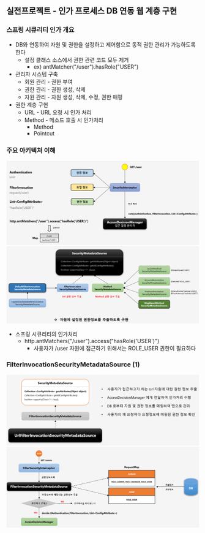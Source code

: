 ## 실전프로젝트 - 인가 프로세스 DB 연동 웹 계층 구현

### 스프링 시큐리티 인가 개요

- DB와 연동하여 자원 및 권한을 설정하고 제어함으로 동적 권한 관리가 가능하도록 한다
    - 설정 클래스 소스에서 권한 관련 코드 모두 제거
        - ex) antMatcher("/user").hasRole("USER")
- 관리자 시스템 구축
    - 회원 관리 - 권한 부여
    - 권한 관리 - 권한 생성, 삭제
    - 자원 관리 - 자원 생성, 삭제, 수정, 권한 매핑
- 권한 계층 구현
    - URL - URL 요청 시 인가 처리
    - Method - 메소드 호출 시 인가처리
        - Method
        - Pointcut
        
### 주요 아키텍처 이해

![authorization](../static/images/authorization.png)
![authorization_architecture](../static/images/authorization_architecture.png)
- 스프링 시큐리티의 인가처리
  - http.antMatchers("/user").access("hasRole('USER')")
    - 사용자가 /user 자원에 접근하기 위해서는 ROLE_USER 권한이 필요하다

### FilterInvocationSecurityMetadataSource (1)
![filter_invocation_security_metadata_source_1](../static/images/filter_invocation_security_metadata_source_1.png)
![filter_invocation_security_metadata_source_2](../static/images/filter_invocation_security_metadata_source_2.png)



